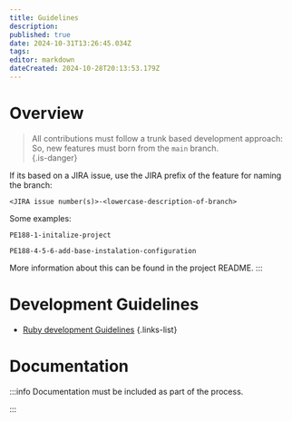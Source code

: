```yaml
---
title: Guidelines
description: 
published: true
date: 2024-10-31T13:26:45.034Z
tags: 
editor: markdown
dateCreated: 2024-10-28T20:13:53.179Z
---
```


# Overview


> All contributions must follow a trunk based development approach:
> So, new features must born from the `main` branch.\
{.is-danger}


If its based on a JIRA issue, use the JIRA prefix of the feature for naming the branch:

```
<JIRA issue number(s)>-<lowercase-description-of-branch>
```

Some examples:
```
PE188-1-initalize-project

PE188-4-5-6-add-base-instalation-configuration
```

More information about this can be found in the project README.
:::


# Development Guidelines

- [Ruby development Guidelines](ruby-development.md)
{.links-list}

# Documentation

:::info
Documentation must be included as part of the process.

:::